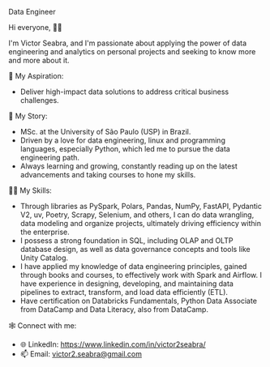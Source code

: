 Data Engineer

Hi everyone, 👋😀

I'm Victor Seabra, and I'm passionate about applying the power of data engineering and analytics on personal projects and seeking to know more and more about it.

🔎 My Aspiration:

*  Deliver high-impact data solutions to address critical business challenges.

📖 My Story:

*  MSc. at the University of São Paulo (USP) in Brazil.
*  Driven by a love for data engineering, linux and programming languages, especially Python, which led me to pursue the data engineering path.
*  Always learning and growing, constantly reading up on the latest advancements and taking courses to hone my skills.

🧑‍💻 My Skills:

*  Through libraries as PySpark, Polars, Pandas, NumPy, FastAPI, Pydantic V2, uv, Poetry, Scrapy, Selenium, and others, I can do data wrangling, data modeling and organize projects, ultimately driving efficiency within the enterprise.
*  I possess a strong foundation in SQL, including OLAP and OLTP database design, as well as data governance concepts and tools like Unity Catalog.
*  I have applied my knowledge of data engineering principles, gained through books and courses, to effectively work with Spark and Airflow. I have experience in designing, developing, and maintaining data pipelines to extract, transform, and load data efficiently (ETL).
*  Have certification on Databricks Fundamentals, Python Data Associate from DataCamp and Data Literacy, also from DataCamp.

🕸️ Connect with me:

  *  🌐 LinkedIn: https://www.linkedin.com/in/victor2seabra/
  *  📫 Email: victor2.seabra@gmail.com
